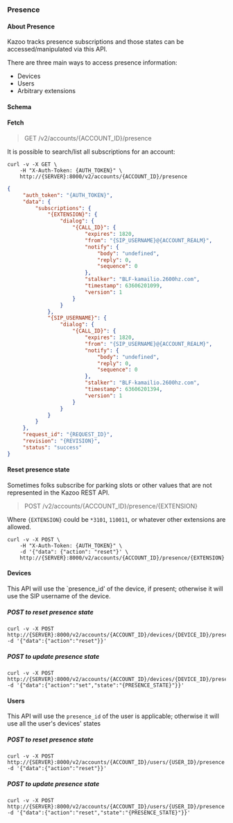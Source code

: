 ### Presence

#### About Presence

Kazoo tracks presence subscriptions and those states can be accessed/manipulated via this API.

There are three main ways to access presence information:

* Devices
* Users
* Arbitrary extensions


#### Schema



#### Fetch

> GET /v2/accounts/{ACCOUNT_ID}/presence

It is possible to search/list all subscriptions for an account:

```shell
curl -v -X GET \
    -H "X-Auth-Token: {AUTH_TOKEN}" \
    http://{SERVER}:8000/v2/accounts/{ACCOUNT_ID}/presence
```

```json
{
     "auth_token": "{AUTH_TOKEN}",
     "data": {
         "subscriptions": {
             "{EXTENSION}": {
                 "dialog": {
                     "{CALL_ID}": {
                         "expires": 1820,
                         "from": "{SIP_USERNAME}@{ACCOUNT_REALM}",
                         "notify": {
                             "body": "undefined",
                             "reply": 0,
                             "sequence": 0
                         },
                         "stalker": "BLF-kamailio.2600hz.com",
                         "timestamp": 63606201099,
                         "version": 1
                     }
                 }
             },
             "{SIP_USERNAME}": {
                 "dialog": {
                     "{CALL_ID}": {
                         "expires": 1820,
                         "from": "{SIP_USERNAME}@{ACCOUNT_REALM}",
                         "notify": {
                             "body": "undefined",
                             "reply": 0,
                             "sequence": 0
                         },
                         "stalker": "BLF-kamailio.2600hz.com",
                         "timestamp": 63606201394,
                         "version": 1
                     }
                 }
             }
         }
     },
     "request_id": "{REQUEST_ID}",
     "revision": "{REVISION}",
     "status": "success"
}
```

#### Reset presence state

Sometimes folks subscribe for parking slots or other values that are not represented in the Kazoo REST API.

> POST /v2/accounts/{ACCOUNT_ID}/presence/{EXTENSION}

Where `{EXTENSION}` could be `*3101`, `110011`, or whatever other extensions are allowed.

```shell
curl -v -X POST \
    -H "X-Auth-Token: {AUTH_TOKEN}" \
    -d '{"data": {"action": "reset"}' \
    http://{SERVER}:8000/v2/accounts/{ACCOUNT_ID}/presence/{EXTENSION}
```

#### Devices

This API will use the `presence_id' of the device, if present; otherwise it will use the SIP username of the device.

##### POST to reset presence state

    curl -v -X POST http://{SERVER}:8000/v2/accounts/{ACCOUNT_ID}/devices/{DEVICE_ID}/presence -d '{"data":{"action":"reset"}}'

##### POST to update presence state

    curl -v -X POST http://{SERVER}:8000/v2/accounts/{ACCOUNT_ID}/devices/{DEVICE_ID}/presence -d '{"data":{"action":"set","state":"{PRESENCE_STATE}"}}'

#### Users

This API will use the `presence_id` of the user is applicable; otherwise it will use all the user's devices' states

##### POST to reset presence state

    curl -v -X POST http://{SERVER}:8000/v2/accounts/{ACCOUNT_ID}/users/{USER_ID}/presence -d '{"data":{"action":"reset"}}'

##### POST to update presence state

    curl -v -X POST http://{SERVER}:8000/v2/accounts/{ACCOUNT_ID}/users/{USER_ID}/presence -d '{"data":{"action":"reset","state":"{PRESENCE_STATE}"}}'
